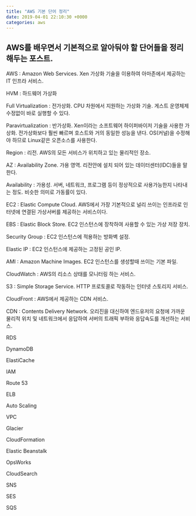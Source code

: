 ```yaml
---
title: "AWS 기본 단어 정리"
date: 2019-04-01 22:10:30 +0000
categories: aws
---
```

## AWS를 배우면서 기본적으로 알아둬야 할 단어들을 정리해두는 포스트.

AWS : Amazon Web Services. Xen 가상화 기술을 이용하여 아마존에서 제공하는 IT 인프라 서비스.

HVM : 하드웨어 가상화

Full Virtualization : 전가상화. CPU 차원에서 지원하는 가상화 기술. 게스트 운영체제 수정없이 바로 실행할 수 있다.

Paravirtualization : 반가상화. Xen이라는 소프트웨어 하이퍼바이저 기술을 사용한 가상화. 전가상화보다 훨씬 빠르며 호스트와 거의 동일한 성능을 낸다. OS(커널)을 수정해야 하므로 Linux같은 오픈소스를 사용한다.

Region : 리전. AWS의 모든 서비스가 위치하고 있는 물리적인 장소.

AZ : Availability Zone. 가용 영역. 리전안에 설치 되어 있는 데이터센터(IDC)들을 말한다.

Availability : 가용성. 서버, 네트워크, 프로그램 등이 정상적으로 사용가능한지 나타내는 정도. 비슷한 의미로 가동률이 있다.

EC2 : Elastic Compute Cloud. AWS에서 가장 기본적으로 널리 쓰이는 인프라로 인터넷에 연결된 가상서버를 제공하는 서비스이다.

EBS : Elastic Block Store. EC2 인스턴스에 장착하여 사용할 수 있는 가상 저장 장치.

Security Group : EC2 인스턴스에 적용하는 방화벽 설정.

Elastic IP : EC2 인스턴스에 제공하는 고정된 공인 IP.

AMI : Amazon Machine Images. EC2 인스턴스를 생성할때 쓰이는 기본 파일.

CloudWatch : AWS의 리소스 상태를 모니터링 하는 서비스.

S3 : Simple Storage Service. HTTP 프로토콜로 작동하는 인터넷 스토리지 서비스.

CloudFront : AWS에서 제공하는 CDN 서비스.

CDN : Contents Delivery Network. 오리진을 대신하여 엔드유저의 요청에 가까운 물리적 위치 및 네트워크에서 응답하여 서버의 트래픽 부하와 응답속도를 개선하는 서비스.

RDS

DynamoDB

ElastiCache

IAM

Route 53

ELB

Auto Scaling

VPC

Glacier

CloudFormation

Elastic Beanstalk

OpsWorks

CloudSearch

SNS

SES

SQS
